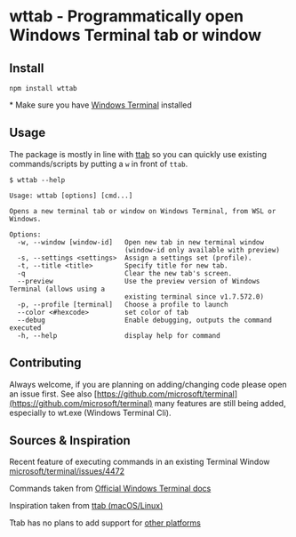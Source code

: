 # wttab - Programmatically open Windows Terminal tab or window

## Install

`npm install wttab`

\* Make sure you have [Windows Terminal](https://www.microsoft.com/en-us/p/windows-terminal/9n0dx20hk701?activetab=pivot:overviewtab) installed

## Usage

The package is mostly in line with [ttab](https://www.npmjs.com/package/ttab) so you can quickly use existing commands/scripts by putting a `w` in front of `ttab`.

```
$ wttab --help

Usage: wttab [options] [cmd...]

Opens a new terminal tab or window on Windows Terminal, from WSL or Windows.

Options:
  -w, --window [window-id]   Open new tab in new terminal window
                             (window-id only available with preview)
  -s, --settings <settings>  Assign a settings set (profile).
  -t, --title <title>        Specify title for new tab.
  -q                         Clear the new tab's screen.
  --preview                  Use the preview version of Windows Terminal (allows using a
                             existing terminal since v1.7.572.0)
  -p, --profile [terminal]   Choose a profile to launch
  --color <#hexcode>         set color of tab
  --debug                    Enable debugging, outputs the command executed
  -h, --help                 display help for command
```

## Contributing

Always welcome, if you are planning on adding/changing code please open an issue first. See also [https://github.com/microsoft/terminal](https://github.com/microsoft/terminal) many features are still being added, especially to wt.exe (Windows Terminal Cli).

## Sources & Inspiration

Recent feature of executing commands in an existing Terminal Window [microsoft/terminal/issues/4472](https://github.com/microsoft/terminal/issues/4472)

Commands taken from [Official Windows Terminal docs](https://docs.microsoft.com/nl-nl/windows/terminal/command-line-arguments?tabs=linux)

Inspiration taken from [ttab (macOS/Linux)](https://www.npmjs.com/package/ttab)

Ttab has no plans to add support for [other platforms](https://github.com/mklement0/ttab/issues/11)
